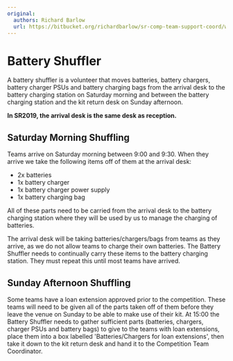 ```yaml
---
original:
  authors: Richard Barlow
  url: https://bitbucket.org/richardbarlow/sr-comp-team-support-coord/wiki/Battery_Shuffler
---
```

# Battery Shuffler

A battery shuffler is a volunteer that moves batteries, battery chargers, battery charger PSUs and battery charging bags from the arrival desk to the battery charging station on Saturday morning and between the battery charging station and the kit return desk on Sunday afternoon.

**In SR2019, the arrival desk is the same desk as reception.**

## Saturday Morning Shuffling

Teams arrive on Saturday morning between 9:00 and 9:30. When they arrive we take the following items off of them at the arrival desk:

 * 2x batteries
 * 1x battery charger
 * 1x battery charger power supply
 * 1x battery charging bag

All of these parts need to be carried from the arrival desk to the battery charging station where they will be used by us to manage the charging of batteries.

The arrival desk will be taking batteries/chargers/bags from teams as they arrive, as we do not allow teams to charge their own batteries. The Battery Shuffler needs to continually carry these items to the battery charging station. They must repeat this until most teams have arrived.

## Sunday Afternoon Shuffling

Some teams have a loan extension approved prior to the competition. These teams will need to be given all of the parts taken off of them before they leave the venue on Sunday to be able to make use of their kit. At 15:00 the Battery Shuffler needs to gather sufficient parts (batteries, chargers, charger PSUs and battery bags) to give to the teams with loan extensions, place them into a box labelled 'Batteries/Chargers for loan extensions', then take it down to the kit return desk and hand it to the Competition Team Coordinator.
